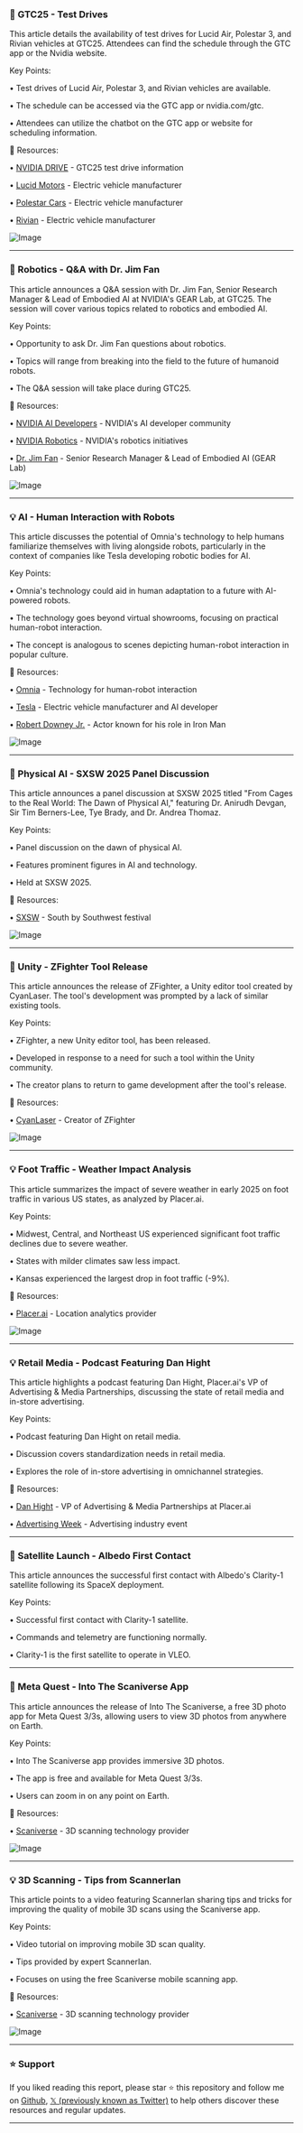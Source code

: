 ### 🚀 GTC25 - Test Drives

This article details the availability of test drives for Lucid Air, Polestar 3, and Rivian vehicles at GTC25.  Attendees can find the schedule through the GTC app or the Nvidia website.

Key Points:

• Test drives of Lucid Air, Polestar 3, and Rivian vehicles are available.

• The schedule can be accessed via the GTC app or nvidia.com/gtc.

•  Attendees can utilize the chatbot on the GTC app or website for scheduling information.


🔗 Resources:

• [NVIDIA DRIVE](https://x.com/NVIDIADRIVE) -  GTC25 test drive information

• [Lucid Motors](https://x.com/LucidMotors) - Electric vehicle manufacturer

• [Polestar Cars](https://x.com/PolestarCars) - Electric vehicle manufacturer

• [Rivian](https://x.com/Rivian) - Electric vehicle manufacturer

![Image](https://pbs.twimg.com/media/GmQwZXBa8AA_25W?format=jpg&name=small)


---
### 🤖 Robotics - Q&A with Dr. Jim Fan

This article announces a Q&A session with Dr. Jim Fan, Senior Research Manager & Lead of Embodied AI at NVIDIA's GEAR Lab, at GTC25.  The session will cover various topics related to robotics and embodied AI.

Key Points:

•  Opportunity to ask Dr. Jim Fan questions about robotics.

•  Topics will range from breaking into the field to the future of humanoid robots.

• The Q&A session will take place during GTC25.


🔗 Resources:

• [NVIDIA AI Developers](https://x.com/NVIDIAAIDev) -  NVIDIA's AI developer community

• [NVIDIA Robotics](https://x.com/NVIDIARobotics) - NVIDIA's robotics initiatives

• [Dr. Jim Fan](https://x.com/DrJimFan) -  Senior Research Manager & Lead of Embodied AI (GEAR Lab)

![Image](https://pbs.twimg.com/ext_tw_video_thumb/1901521561926144000/pu/img/8StE4jtO9-VO1qzR.jpg)


---
### 💡 AI - Human Interaction with Robots

This article discusses the potential of  Omnia's technology to help humans familiarize themselves with living alongside robots, particularly in the context of companies like Tesla developing robotic bodies for AI.

Key Points:

• Omnia's technology could aid in human adaptation to a future with AI-powered robots.

•  The technology goes beyond virtual showrooms, focusing on practical human-robot interaction.

•  The concept is analogous to scenes depicting human-robot interaction in popular culture.


🔗 Resources:

• [Omnia](https://x.com/omnia_io) -  Technology for human-robot interaction

• [Tesla](https://x.com/Tesla) -  Electric vehicle manufacturer and AI developer

• [Robert Downey Jr.](https://x.com/RobertDowneyJr) - Actor known for his role in Iron Man


![Image](https://pbs.twimg.com/amplify_video_thumb/1859394689775927296/img/n9Ky22DXFLQRDj4C.jpg)


---
### 🤖 Physical AI - SXSW 2025 Panel Discussion

This article announces a panel discussion at SXSW 2025 titled "From Cages to the Real World: The Dawn of Physical AI," featuring Dr. Anirudh Devgan, Sir Tim Berners-Lee, Tye Brady, and Dr. Andrea Thomaz.

Key Points:

• Panel discussion on the dawn of physical AI.

• Features prominent figures in AI and technology.

•  Held at SXSW 2025.


🔗 Resources:

• [SXSW](https://x.com/sxsw) -  South by Southwest festival


![Image](https://pbs.twimg.com/media/GmPpnhTWwAAZUEB?format=jpg&name=small)

---
### 🚀 Unity - ZFighter Tool Release

This article announces the release of ZFighter, a Unity editor tool created by CyanLaser.  The tool's development was prompted by a lack of similar existing tools.

Key Points:

• ZFighter, a new Unity editor tool, has been released.

•  Developed in response to a need for such a tool within the Unity community.

• The creator plans to return to game development after the tool's release.


🔗 Resources:

• [CyanLaser](https://x.com/CyanLaser) - Creator of ZFighter


![Image](https://pbs.twimg.com/ext_tw_video_thumb/1900617669663248384/pu/img/9FbKGjcTe8HEhM8a.jpg)


---
### 💡 Foot Traffic - Weather Impact Analysis

This article summarizes the impact of severe weather in early 2025 on foot traffic in various US states, as analyzed by Placer.ai.

Key Points:

• Midwest, Central, and Northeast US experienced significant foot traffic declines due to severe weather.

• States with milder climates saw less impact.

• Kansas experienced the largest drop in foot traffic (-9%).



🔗 Resources:

• [Placer.ai](https://x.com/Placer_ai) - Location analytics provider


![Image](https://pbs.twimg.com/media/GmHGht3XEAAH_HH?format=jpg&name=small)


---
### 💡 Retail Media - Podcast Featuring Dan Hight

This article highlights a podcast featuring Dan Hight, Placer.ai's VP of Advertising & Media Partnerships, discussing the state of retail media and in-store advertising.

Key Points:

• Podcast featuring Dan Hight on retail media.

•  Discussion covers standardization needs in retail media.

•  Explores the role of in-store advertising in omnichannel strategies.


🔗 Resources:

• [Dan Hight](https://x.com/danhight) - VP of Advertising & Media Partnerships at Placer.ai

• [Advertising Week](https://x.com/advertisingweek) -  Advertising industry event


---
### 🚀 Satellite Launch - Albedo First Contact

This article announces the successful first contact with Albedo's Clarity-1 satellite following its SpaceX deployment.

Key Points:

• Successful first contact with Clarity-1 satellite.

•  Commands and telemetry are functioning normally.

• Clarity-1 is the first satellite to operate in VLEO.


---
### 🚀 Meta Quest - Into The Scaniverse App

This article announces the release of Into The Scaniverse, a free 3D photo app for Meta Quest 3/3s, allowing users to view 3D photos from anywhere on Earth.

Key Points:

•  Into The Scaniverse app provides immersive 3D photos.

•  The app is free and available for Meta Quest 3/3s.

•  Users can zoom in on any point on Earth.


🔗 Resources:

• [Scaniverse](https://x.com/Scaniverse) - 3D scanning technology provider


![Image](https://pbs.twimg.com/ext_tw_video_thumb/1900987616448610305/pu/img/UbWBZ0AyeM8hWWZR.jpg)


---
### 💡 3D Scanning - Tips from ScannerIan

This article points to a video featuring ScannerIan sharing tips and tricks for improving the quality of mobile 3D scans using the Scaniverse app.

Key Points:

• Video tutorial on improving mobile 3D scan quality.

•  Tips provided by expert ScannerIan.

•  Focuses on using the free Scaniverse mobile scanning app.


🔗 Resources:

• [Scaniverse](https://x.com/Scaniverse) - 3D scanning technology provider

![Image](https://pbs.twimg.com/ext_tw_video_thumb/1900987616448610305/pu/img/UbWBZ0AyeM8hWWZR.jpg)


---

### ⭐️ Support

If you liked reading this report, please star ⭐️ this repository and follow me on [Github](https://github.com/Drix10), [𝕏 (previously known as Twitter)](https://x.com/DRIX_10_) to help others discover these resources and regular updates.

---